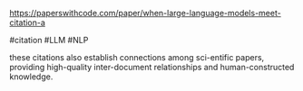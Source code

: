 https://paperswithcode.com/paper/when-large-language-models-meet-citation-a

#citation #LLM #NLP 

these citations also establish connections among sci-entific papers, providing high-quality inter-document relationships and human-constructed knowledge.